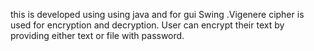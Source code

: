 this is developed using using java and for gui Swing .Vigenere cipher is used for encryption and decryption.
User can encrypt their text by providing either text or file with password. 
